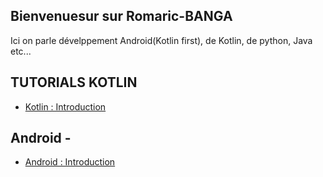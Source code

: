 ## Bienvenuesur sur Romaric-BANGA
   
Ici on parle dévelppement Android(Kotlin first), de Kotlin, de python, Java etc...
   
   
## TUTORIALS KOTLIN
  - [Kotlin : Introduction](https://www.youtube.com/watch?v=-6MA0OCTXko)
   
## Android - 
  - [Android : Introduction](https://www.youtube.com/watch?v=Q21mpBL7p3k)
                                                                                                 
